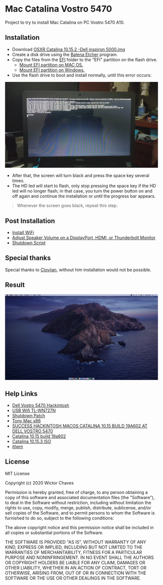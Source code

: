 # Mac Catalina Vostro 5470

Project to try to install Mac Catalina on PC Vostro 5470 A10.
 
## Installation

 - Download [OSXR Catalina 10.15.2 -Dell inspiron 5000.img](https://drive.google.com/file/d/1I5kl-S4vGMquJkCGrjjJytQlLaLyDBOR/view)
 - Create a disk drive using the [Balena Etcher](https://www.balena.io/etcher/) program.
 - Copy the files from the [EFI](/EFI) folder to the "EFI" partition on the flash drive.
     - [Mount EFI partition on MAC OS.](mount-efi-mac.md)
     - [Mount EFI partition on Windows.](mount-efi-windows.md)
 - Use the flash drive to boot and install normally, until this error occurs:
 
![](docs/image/IMG_20200519_001433.jpg)

 - After that, the screen will turn black and press the space key several times.
 - The HD led will start to flash, only stop pressing the space key if the HD led will no longer flash; in that case, you turn the power button on and off again and continue the installation or until the progress bar appears.
 
 > Whenever the screen goes black, repeat this step.
 
## Post Installation

 - [Install WiFi](docs/install_itlwm.md)
 - [Adjust Speaker Volume on a DisplayPort, HDMI, or Thunderbolt Monitor](docs/enable-volume-control-of-external-monitor-speakers.md)
 - [Shutdown Script](/docs/shutdown-script.md)
 
## Special thanks
 
Special thanks to [Clovijan](https://github.com/Clovijan), without him installation would not be possible.

## Result

![](docs/image/screenshot.png)
 
## Help Links
 
  - [Dell Vostro 5470 Hackintosh](https://github.com/coisadepro/Vostro-5470-Hackintosh)
  - [USB Wifi TL-WN727N](https://github.com/coisadepro/TL-WN727N-macOS)
  - [Shutdown Patch](https://github.com/coisadepro/5470-shutdown-patch)
  - [Tony Mac x86](https://www.tonymacx86.com/threads/vostro-5470.273654/)
  - [SUCCESS HACKINTOSH MACOS CATALINA 10.15 BUILD 19A602 AT DELL VOSTRO 5470](https://www.installhackintosh.com/installed-hackintosh-system/307-success-hackintosh-macos-catalina-10-15-build-19a602-at-dell-vostro-5470)
  - [Catalina 10.15 build 19a602](https://drive.google.com/drive/folders/1Vsm7wk5BxvKSiDb1W6YBwSVCTh75jlvK)
  - [Catalina 10.15.3 ISO](http://www.mediafire.com/file/470x2ktvxc9bxdx/Catalina_10.15.3_ISO_File_By_intoguide.com.iso/file)
  - [itlwm](https://github.com/zxystd/itlwm)
  
## License
 
MIT License

Copyright (c) 2020 Wictor Chaves

Permission is hereby granted, free of charge, to any person obtaining a copy
of this software and associated documentation files (the "Software"), to deal
in the Software without restriction, including without limitation the rights
to use, copy, modify, merge, publish, distribute, sublicense, and/or sell
copies of the Software, and to permit persons to whom the Software is
furnished to do so, subject to the following conditions:

The above copyright notice and this permission notice shall be included in all
copies or substantial portions of the Software.

THE SOFTWARE IS PROVIDED "AS IS", WITHOUT WARRANTY OF ANY KIND, EXPRESS OR
IMPLIED, INCLUDING BUT NOT LIMITED TO THE WARRANTIES OF MERCHANTABILITY,
FITNESS FOR A PARTICULAR PURPOSE AND NONINFRINGEMENT. IN NO EVENT SHALL THE
AUTHORS OR COPYRIGHT HOLDERS BE LIABLE FOR ANY CLAIM, DAMAGES OR OTHER
LIABILITY, WHETHER IN AN ACTION OF CONTRACT, TORT OR OTHERWISE, ARISING FROM,
OUT OF OR IN CONNECTION WITH THE SOFTWARE OR THE USE OR OTHER DEALINGS IN THE
SOFTWARE.
